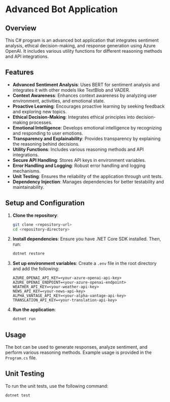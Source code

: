 # Advanced Bot Application

## Overview

This C# program is an advanced bot application that integrates sentiment analysis, ethical decision-making, and response generation using Azure OpenAI. It includes various utility functions for different reasoning methods and API integrations.

## Features

- **Advanced Sentiment Analysis**: Uses BERT for sentiment analysis and integrates it with other models like TextBlob and VADER.
- **Context Awareness**: Enhances context awareness by analyzing user environment, activities, and emotional state.
- **Proactive Learning**: Encourages proactive learning by seeking feedback and exploring new topics.
- **Ethical Decision-Making**: Integrates ethical principles into decision-making processes.
- **Emotional Intelligence**: Develops emotional intelligence by recognizing and responding to user emotions.
- **Transparency and Explainability**: Provides transparency by explaining the reasoning behind decisions.
- **Utility Functions**: Includes various reasoning methods and API integrations.
- **Secure API Handling**: Stores API keys in environment variables.
- **Error Handling and Logging**: Robust error handling and logging mechanisms.
- **Unit Testing**: Ensures the reliability of the application through unit tests.
- **Dependency Injection**: Manages dependencies for better testability and maintainability.

## Setup and Configuration

1. **Clone the repository**:
    ```bash
    git clone <repository-url>
    cd <repository-directory>
    ```

2. **Install dependencies**:
    Ensure you have .NET Core SDK installed. Then, run:
    ```bash
    dotnet restore
    ```

3. **Set up environment variables**:
    Create a `.env` file in the root directory and add the following:
    ```plaintext
    AZURE_OPENAI_API_KEY=<your-azure-openai-api-key>
    AZURE_OPENAI_ENDPOINT=<your-azure-openai-endpoint>
    WEATHER_API_KEY=<your-weather-api-key>
    NEWS_API_KEY=<your-news-api-key>
    ALPHA_VANTAGE_API_KEY=<your-alpha-vantage-api-key>
    TRANSLATION_API_KEY=<your-translation-api-key>
    ```

4. **Run the application**:
    ```bash
    dotnet run
    ```

## Usage

The bot can be used to generate responses, analyze sentiment, and perform various reasoning methods. Example usage is provided in the `Program.cs` file.

## Unit Testing

To run the unit tests, use the following command:
```bash
dotnet test